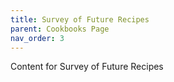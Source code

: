 ```yaml
---
title: Survey of Future Recipes
parent: Cookbooks Page
nav_order: 3
---
```


Content for Survey of Future Recipes
